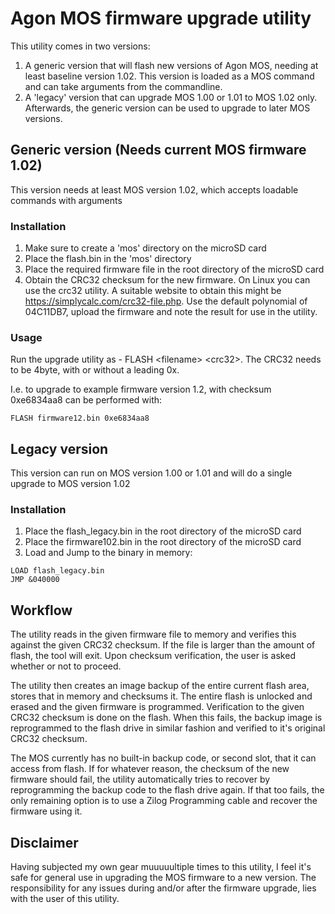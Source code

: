 # Agon MOS firmware upgrade utility
This utility comes in two versions:
1. A generic version that will flash new versions of Agon MOS, needing at least baseline version 1.02. This version is loaded as a MOS command and can take arguments from the commandline.
2. A 'legacy' version that can upgrade MOS 1.00 or 1.01 to MOS 1.02 only. Afterwards, the generic version can be used to upgrade to later MOS versions.

## Generic version (Needs current MOS firmware 1.02)
This version needs at least MOS version 1.02, which accepts loadable commands with arguments
### Installation
1. Make sure to create a 'mos' directory on the microSD card
2. Place the flash.bin in the 'mos' directory
3. Place the required firmware file in the root directory of the microSD card
4. Obtain the CRC32 checksum for the new firmware. On Linux you can use the crc32 utility. A suitable website to obtain this might be https://simplycalc.com/crc32-file.php. Use the default polynomial of 04C11DB7, upload the firmware and note the result for use in the utility.

### Usage
Run the upgrade utility as - FLASH \<filename\> \<crc32\>. The CRC32 needs to be 4byte, with or without a leading 0x. 

I.e. to upgrade to example firmware version 1.2, with checksum 0xe6834aa8 can be performed with:
```console
FLASH firmware12.bin 0xe6834aa8
```
## Legacy version
This version can run on MOS version 1.00 or 1.01 and will do a single upgrade to MOS version 1.02
### Installation
1. Place the flash_legacy.bin in the root directory of the microSD card
2. Place the firmware102.bin in the root directory of the microSD card
3. Load and Jump to the binary in memory:

```console
LOAD flash_legacy.bin
JMP &040000
```
## Workflow
The utility reads in the given firmware file to memory and verifies this against the given CRC32 checksum.
If the file is larger than the amount of flash, the tool will exit.
Upon checksum verification, the user is asked whether or not to proceed.

The utility then creates an image backup of the entire current flash area, stores that in memory and checksums it.
The entire flash is unlocked and erased and the given firmware is programmed.
Verification to the given CRC32 checksum is done on the flash. When this fails, the backup image is reprogrammed to the flash drive in similar fashion and verified to it's original CRC32 checksum.

The MOS currently has no built-in backup code, or second slot, that it can access from flash. If for whatever reason, the checksum of the new firmware should fail, the utility automatically tries to recover by reprogramming the backup code to the flash drive again. If that too fails, the only remaining option is to use a Zilog Programming cable and recover the firmware using it.

## Disclaimer
Having subjected my own gear muuuuultiple times to this utility, I feel it's safe for general use in upgrading the MOS firmware to a new version.
The responsibility for any issues during and/or after the firmware upgrade, lies with the user of this utility.

